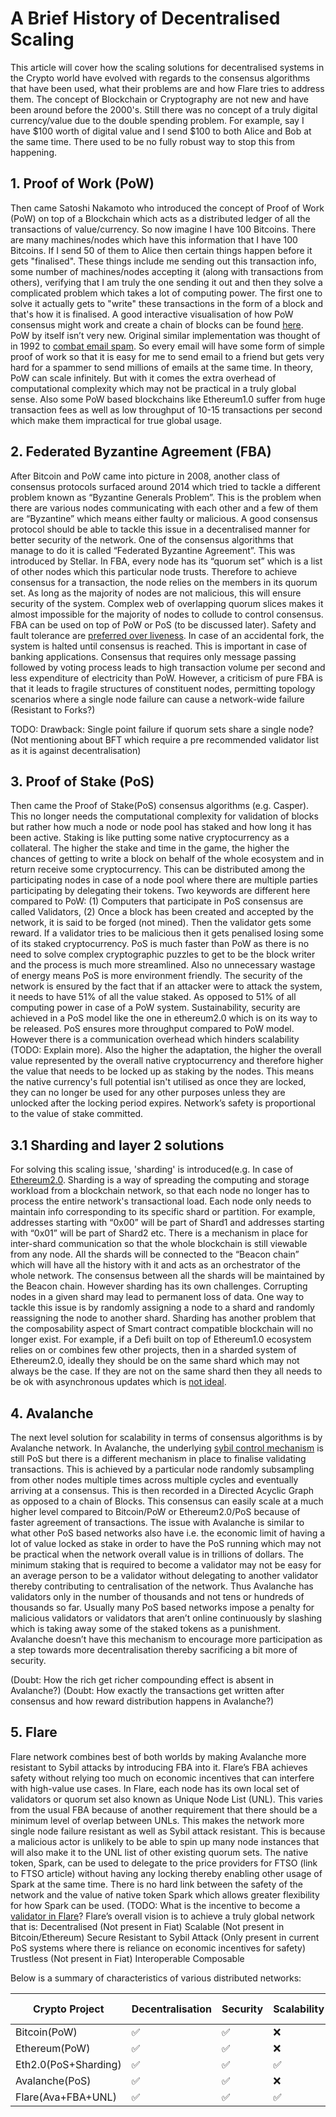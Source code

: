 
# A Brief History of Decentralised Scaling

This article will cover how the scaling solutions for decentralised systems in the Crypto world have evolved with regards to the consensus algorithms that have been used, what their problems are and how Flare tries to address them.
The concept of Blockchain or Cryptography are not new and have been around before the 2000's. Still there was no concept of a truly digital currency/value due to the double spending problem. For example, say I have $100 worth of digital value and I send $100 to both Alice and Bob at the same time. There used to be no fully robust way to stop this from happening.

## 1. Proof of Work (PoW)

   Then came Satoshi Nakamoto who introduced the concept of Proof of Work (PoW) on top of a Blockchain which acts as a distributed ledger of all the transactions of value/currency. So now imagine I have 100 Bitcoins. There are many machines/nodes which have this information that I have 100 Bitcoins. If I send 50 of them to Alice then certain things happen before it gets "finalised". These things include me sending out this transaction info, some number of machines/nodes accepting it (along with transactions from others), verifying that I am truly the one sending it out and then they solve a complicated problem which takes a lot of computing power. The first one to solve it actually gets to "write" these transactions in the form of a block and that's how it is finalised. A good interactive visualisation of how PoW consensus might work and create a chain of blocks can be found [here](https://youtu.be/_160oMzblY8).  
   PoW by itself isn’t very new. Original similar implementation was thought of in 1992 to [combat email spam](https://en.wikipedia.org/wiki/Hashcash). So every email will have some form of simple proof of work so that it is easy for me to send email to a friend but gets very hard for a spammer to send millions of emails at the same time.
   In theory, PoW can scale infinitely. But with it comes the extra overhead of computational complexity which may not be practical in a truly global sense. Also some PoW based blockchains like Ethereum1.0 suffer from huge transaction fees as well as low throughput of 10-15 transactions per second which make them impractical for true global usage.

## 2. Federated Byzantine Agreement (FBA)

   After Bitcoin and PoW came into picture in 2008, another class of consensus protocols surfaced around 2014 which tried to tackle a different problem known as “Byzantine Generals Problem”. This is the problem when there are various nodes communicating with each other and a few of them are “Byzantine” which means either faulty or malicious. A good consensus protocol should be able to tackle this issue in a decentralised manner for better security of the network. One of the consensus algorithms that manage to do it is called “Federated Byzantine Agreement”. This was introduced by Stellar.
   In FBA, every node has its “quorum set” which is a list of other nodes which this particular node trusts. Therefore to achieve consensus for a transaction, the node relies on the members in its quorum set. As long as the majority of nodes are not malicious, this will ensure security of the system. Complex web of overlapping quorum slices makes it almost impossible for the majority of nodes to collude to control consensus. FBA can be used on top of PoW or PoS (to be discussed later). Safety and fault tolerance are [preferred over liveness](https://www.youtube.com/watch?v=aU08km2xrz0&ab_channel=Lumenauts). In case of an accidental fork, the system is halted until consensus is reached. This is important in case of banking applications. Consensus that requires only message passing followed by voting process leads to high transaction volume per second and less expenditure of electricity than PoW.
   However, a criticism of pure FBA is that it leads to fragile structures of constituent nodes, permitting topology scenarios where a single node failure can cause a network-wide failure
   (Resistant to Forks?)


   TODO: Drawback: Single point failure if quorum sets share a single node?
   (Not mentioning about BFT which require a pre recommended validator list as it is against decentralisation)

## 3. Proof of Stake (PoS)

   Then came the Proof of Stake(PoS) consensus algorithms (e.g. Casper). This no longer needs the computational complexity for validation of blocks but rather how much a node or node pool has staked and how long it has been active. Staking is like putting some native cryptocurrency as a collateral. The higher the stake and time in the game, the higher the chances of getting to write a block on behalf of the whole ecosystem and in return receive some cryptocurrency. This can be distributed among the participating nodes in case of a node pool where there are multiple parties participating by delegating their tokens. Two keywords are different here compared to PoW: (1) Computers that participate in PoS consensus are called Validators, (2) Once a block has been created and accepted by the network, it is said to be forged (not mined). Then the validator gets some reward. If a validator tries to be malicious then it gets penalised losing some of its staked cryptocurrency.
   PoS is much faster than PoW as there is no need to solve complex cryptographic puzzles to get to be the block writer and the process is much more streamlined. Also no unnecessary wastage of energy means PoS is more environment friendly.
   The security of the network is ensured by the fact that if an attacker were to attack the system, it needs to have 51% of all the value staked. As opposed to 51% of all computing power in case of a PoW system. Sustainability, security are achieved in a PoS model like the one in ethereum2.0 which is on its way to be released.
   PoS ensures more throughput compared to PoW model. However there is a communication overhead which hinders scalability (TODO: Explain more). Also the higher the adaptation, the higher the overall value represented by the overall native cryptocurrency and therefore higher the value that needs to be locked up as staking by the nodes. This means the native currency's full potential isn't utilised as once they are locked, they can no longer be used for any other purposes unless they are unlocked after the locking period expires. Network’s safety is proportional to the value of stake committed.

## 3.1 Sharding and layer 2 solutions

   For solving this scaling issue, 'sharding' is introduced(e.g. In case of [Ethereum2.0](https://www.youtube.com/watch?v=ctzGr58_jeI&t=657s&ab_channel=Finematics). Sharding is a way of spreading the computing and storage workload from a blockchain network, so that each node no longer has to process the entire network's transactional load. Each node only needs to maintain info corresponding to its specific shard or partition. For example, addresses starting with “0x00” will be part of Shard1 and addresses starting with “0x01” will be part of Shard2 etc. There is a mechanism in place for inter-shard communication so that the whole blockchain is still viewable from any node. All the shards will be connected to the “Beacon chain” which will have all the history with it and acts as an orchestrator of the whole network. The consensus between all the shards will be maintained by the Beacon chain.
   However sharding has its own challenges. Corrupting nodes in a given shard may lead to permanent loss of data. One way to tackle this issue is by randomly assigning a node to a shard and randomly reassigning the node to another shard.
   Sharding has another problem that the composability aspect of Smart contract compatible blockchain will no longer exist. For example, if a Defi built on top of Ethereum1.0 ecosystem relies on or combines few other projects, then in a sharded system of Ethereum2.0, ideally they should be on the same shard which may not always be the case. If they are not on the same shard then they all needs to be ok with asynchronous updates which is [not ideal](https://www.coindesk.com/tech/2020/10/13/will-a-sharded-ethereum-be-flexible-enough-for-decentralized-finance/ ).

## 4. Avalanche

   The next level solution for scalability in terms of consensus algorithms is by Avalanche network. In Avalanche, the underlying [sybil control mechanism](https://en.wikipedia.org/wiki/Sybil_attack) is still PoS but there is a different mechanism in place to finalise validating transactions. This is achieved by a particular node randomly subsampling from other nodes multiple times across multiple cycles and eventually arriving at a consensus. This is then recorded in a Directed Acyclic Graph as opposed to a chain of Blocks. This consensus can easily scale at a much higher level compared to Bitcoin/PoW or Ethereum2.0/PoS because of faster agreement of transactions.
   The issue with Avalanche is similar to what other PoS based networks also have i.e. the economic limit of having a lot of value locked as stake in order to have the PoS running which may not be practical when the network overall value is in trillions of dollars. The minimum staking that is required to become a validator may not be easy for an average person to be a validator without delegating to another validator thereby contributing to centralisation of the network. Thus Avalanche has validators only in the number of thousands and not tens or hundreds of thousands so far.
   Usually many PoS based networks impose a penalty for malicious validators or validators that aren’t online continuously by slashing which is taking away some of the staked tokens as a punishment. Avalanche doesn’t have this mechanism to encourage more participation as a step towards more decentralisation thereby sacrificing a bit more of security.
   

   (Doubt: How the rich get richer compounding effect is absent in Avalanche?)
   (Doubt: How exactly the transactions get written after consensus and how reward distribution happens in Avalanche?)

## 5. Flare

   Flare network combines best of both worlds by making Avalanche more resistant to Sybil attacks by introducing FBA into it. Flare’s FBA achieves safety without relying too much on economic incentives that can interfere with high-value use cases.
   In Flare, each node has its own local set of validators or quorum set also known as Unique Node List (UNL). This varies from the usual FBA because of another requirement that there should be a minimum level of overlap between UNLs. This makes the network more single node failure resistant as well as Sybil attack resistant. This is because a malicious actor is unlikely to be able to spin up many node instances that will also make it to the UNL list of other existing quorum sets.
   The native token, Spark, can be used to delegate to the price providers for FTSO (link to FTSO article) without having any locking thereby enabling other usage of Spark at the same time. There is no hard link between the safety of the network and the value of native token Spark which allows greater flexibility for how Spark can be used.
   (TODO: What is the incentive to become a [validator in Flare](https://www.thedefistandard.com/flare-network/state-connector-system/)?
   Flare’s overall vision is to achieve a truly global network that is:
   Decentralised (Not present in Fiat)
   Scalable (Not present in Bitcoin/Ethereum)
   Secure
   Resistant to Sybil Attack (Only present in current PoS systems where there is reliance on economic incentives for safety)
   Trustless (Not present in Fiat)
   Interoperable
   Composable

Below is a summary of characteristics of various distributed networks:

| Crypto Project  | Decentralisation  |Security   |  Scalability |Energy Efficient   |Composability   | Throughput  |
|---|---|---|---|---|---|---|
|Bitcoin(PoW)   | ✅  | ✅  | ❌  |❌   | ❌  | ❌  |
|Ethereum(PoW)   | ✅  | ✅  | ❌  | ❌  | ✅  | ❌  |
|Eth2.0(PoS+Sharding)   |✅   |✅   |✅   |✅   | ❌  | ✅  |
|Avalanche(PoS)   | ✅  | ✅  | ❌  | ✅  |✅   |✅   |
|Flare(Ava+FBA+UNL)   | ✅  |✅   | ✅  | ✅  |✅   | ✅  |
